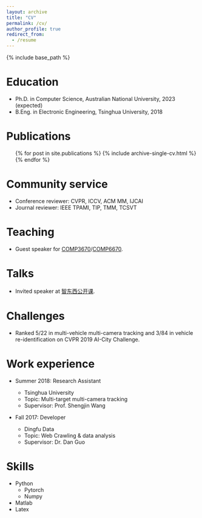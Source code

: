 ```yaml
---
layout: archive
title: "CV"
permalink: /cv/
author_profile: true
redirect_from:
  - /resume
---
```


{% include base_path %}

Education
======
* Ph.D. in Computer Science, Australian National University, 2023 (expected)
* B.Eng. in Electronic Engineering, Tsinghua University, 2018


Publications
======
  <ul>{% for post in site.publications %}
    {% include archive-single-cv.html %}
  {% endfor %}</ul>
  
  
Community service
======
*	Conference reviewer: CVPR, ICCV, ACM MM, IJCAI
* Journal reviewer: IEEE TPAMI, TIP, TMM, TCSVT

Teaching
======
* Guest speaker for [COMP3670](https://programsandcourses.anu.edu.au/2021/course/comp3670)/[COMP6670](https://programsandcourses.anu.edu.au/2021/course/comp6670).
  
Talks
======
* Invited speaker at [智东西公开课](https://mp.weixin.qq.com/s/MyUFoQAbnCh7gVN-TgabGQ).

Challenges
======
* Ranked 5/22 in multi-vehicle multi-camera tracking and 3/84 in vehicle re-identification on CVPR 2019 AI-City Challenge.

Work experience
======
* Summer 2018: Research Assistant
  * Tsinghua University
  * Topic: Multi-target multi-camera tracking
  * Supervisor: Prof. Shengjin Wang

* Fall 2017: Developer
  * Dingfu Data
  * Topic: Web Crawling & data analysis
  * Supervisor: Dr. Dan Guo
  
Skills
======
* Python
  * Pytorch
  * Numpy
* Matlab
* Latex